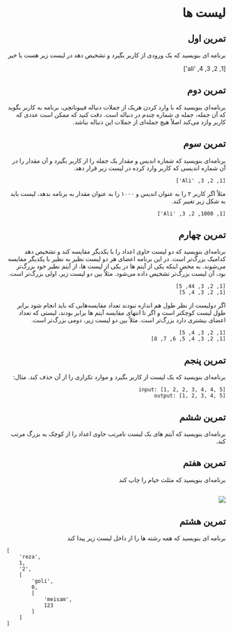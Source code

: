 <div dir="rtl">

# لیست ها


## تمرین اول

برنامه ای بنویسید که یک ورودی از کاربر بگیرد و تشخیص دهد در لیست زیر هست یا خیر

[1, 2, 3, 4, 'ali']


## تمرین دوم

برنامه‌ای بنویسید که با وارد کردن هریک از جملات دنباله فیبوناتچی، برنامه به کاربر بگوید که آن جمله، جمله ی شماره چندم در دنباله است. دقت کنید که ممکن است عددی که کاربر وارد می‌کند اصلاً هیچ جمله‌ای از جملات این دنباله نباشد.


## تمرین سوم

برنامه‌ای بنویسید که شماره اندیس و مقدار یک جمله را از کاربر بگیرد و آن مقدار را در آن شماره اندیسی که کاربر وارد کرده در لیست زیر قرار دهد.

`[1, 2, 3, 'Ali']`

مثلاً اگر کاربر ۲ را به عنوان اندیس و ۱۰۰۰ را به عنوان مقدار به برنامه بدهد، لیست باید به شکل زیر تغییر کند.

`[1, 1000, 2, 3, 'Ali']`


## تمرین چهارم
برنامه‌ای بنویسید که دو لیست حاوی اعداد را با یکدیگر مقایسه کند و تشخیص دهد کدامیک بزرگ‌تر است. در این برنامه اعضای هر دو لیست نظیر به نظیر با یکدیگر مقایسه می‌شوند. به محض اینکه یکی از آیتم ها در یکی از لیست ها، از آیتم نظیر خود بزرگ‌تر بود، آن لیست بزرگ‌تر تشخیص داده می‌شود. مثلاً بین دو لیست زیر، اولی بزرگ‌تر است.

```
[1, 2, 3, 44, 5]
[1, 2, 3, 4, 5]
```

اگر دولیست از نظر طول هم اندازه نبودند تعداد مقایسه‌هایی که باید انجام شود برابر طول لیست کوچکتر است و اگر تا انتهای مقایسه آیتم ها برابر بودند، لیستی که تعداد اعضای بیشتری دارد بزرگ‌تر است. مثلاً بین دو لیست زیر، دومی بزرگ‌تر است.

```
[1, 2, 3, 4, 5]
[1, 2, 3, 4, 5, 6, 7, 8]
```


## تمرین پنجم

برنامه‌ای بنویسید که یک لیست از کاربر بگیرد و موارد تکراری را از آن حذف کند.
مثال:

```
input: [1, 2, 2, 3, 4, 4, 5]
output: [1, 2, 3, 4, 5]
```


## تمرین ششم

برنامه‌ای بنویسید که آیتم های یک لیست نامرتب حاوی اعداد را از کوچک به بزرگ مرتب کند.


## تمرین هفتم

برنامه‌ای بنویسید که مثلث خیام را چاپ کند

## ![](http://pyteacher.ir/wp-content/uploads/2018/08/2000px-Pascal_triangle.svg_.png)


## تمرین هشتم

برنامه ای بنویسید که همه رشته ها را از داخل لیست زیر پیدا کند

</div>

```
[
    'reza',
    1,
    '2',
    [
        'goli',
        0,
        [
            'meisam',
            123
        ]
    ]
]
```
